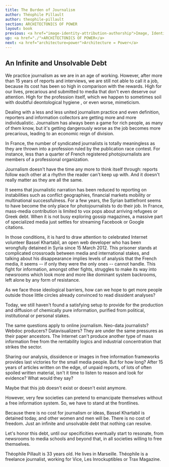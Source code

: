 ```yaml
---
title: The Burden of Journalism
author: Théophile Pillault
author: theophile-pillault
section: ARCHITECTONICS OF POWER
layout: book
previous: <a href="image-identity-attribution-authorship">Image, Identity, Attribution, Authorship</a>
up: <a href="./">ARCHITECTONICS OF POWER</a>
next: <a href="architecture=power">Architecture = Power</a>
---
```


## An Infinite and Unsolvable Debt

We practice journalism as we are in an age of working. However, after
more than 15 years of reports and interviews, we are still not able to
call it a job, because its cost has been so high in comparison with
the rewards. High for our lives, precarious and submitted to media
that don't even deserve our attention. High for the profession itself,
which we happen to sometimes soil with doubtful deontological hygiene
, or even worse, mimeticism.

Dealing with a less and less united journalism practice and even
definition, reporters and information collectors are getting more and
more individualistic. Journalism has always been a game for rich
people, as many of them know, but it's getting dangerously worse as
the job becomes more precarious, leading to an economic reign of
division.

In France, the number of syndicated journalists is totally meaningless
as they are thrown into a profession ruled by the publication race
contest. For instance, less than a quarter of French registered
photojournalists are members of a professional organization.

Journalism doesn't have the time any more to think itself through:
reports follow each other at a rhythm the reader can't keep up
with. And it doesn't really matter as they are all the same.

It seems that journalistic narration has been reduced to reporting on
instabilities such as conflict geographies, financial markets mobility
or multinational successfulness. For a few years, the Syrian
battlefront seems to have become the only place for photojournalists
to do their job. In France, mass-media contribution is limited to vox
pops about arriving refugees or Greek debt. When it is not busy
exploring gossip magazines, a massive part of specialized media just
settles for streaming Facebook or Google citations.

In those conditions, it is hard to draw attention to celebrated
Internet volunteer Bassel Khartabil, an open web developer who has
been wrongfully detained in Syria since 15 March 2012. This prisoner
stands at complicated crossroads between media and international
stakes, and talking about his disappearance implies levels of analysis
that the French media, it seems -- if only they were the only ones --
cannot handle. This fight for information, amongst other fights,
struggles to make its way into newsrooms which look more and more like
dominant system backrooms, left alone by any form of resistance.

As we face those ideological barriers, how can we hope to get more
people outside those little circles already convinced to read
dissident analyses?

Today, we still haven't found a satisfying setup to provide for the
production and diffusion of chemically pure information, purified from
political, institutional or personal stakes.

The same questions apply to online journalism. Neo-data journalists?
Webdoc producers? Datavisualizers? They are under the same pressures
as their paper ancestors. The Internet can't produce another type of
mass information free from the rentability logics and industrial
concentration that strikes the sector.

Sharing our analysis, dissidence or images in free information
frameworks provides last victories for the small media people. But for
how long? After 15 years of articles written on the edge, of unpaid
reports, of lots of often spoiled written material, isn't it time to
listen to reason and look for evidence? What would they say?

Maybe that this job doesn't exist or doesn't exist anymore.

However, very few societies can pretend to emancipate themselves
without a free information system. So, we have to stand at the
frontlines.

Because there is no cost for journalism or ideas, Bassel Khartabil is
detained today, and other women and men will be. There is no cost of
freedom. Just an infinite and unsolvable debt that nothing can
resolve.

Let's honor this debt, until our specificities eventually start to
resonate, from newsrooms to media schools and beyond that, in all
societies willing to free themselves.

<p class="author bio">Théophile Pillault is 33 years old. He lives in
Marseille. Théophile is a freelance journalist, working for Vice, Les
Inrockuptibles or Trax Magazine.</p>
